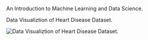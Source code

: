 An Introduction to Machine Learning and Data Science.

Data Visualiztion of Heart Disease Dataset.

![Data Visualiztion of Heart Disease Dataset.](https://github.com/Dexters-Hub/Machine-Learning_Data-Science/tree/master/project_1/images/heart-disease-analysis-plot-saved-with-code.png)